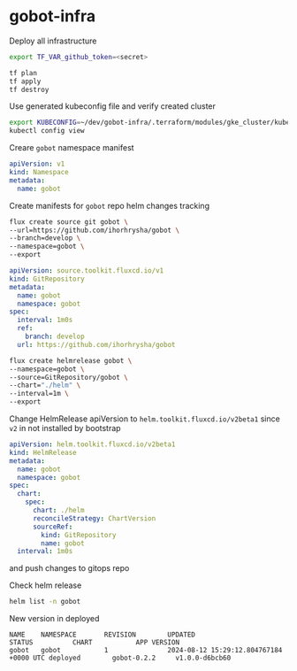 # gobot-infra

Deploy all infrastructure

```bash
export TF_VAR_github_token=<secret>

tf plan 
tf apply 
tf destroy 
```

Use generated kubeconfig file and verify created cluster

```bash
export KUBECONFIG=~/dev/gobot-infra/.terraform/modules/gke_cluster/kubeconfig
kubectl config view
```

Creare `gobot` namespace manifest
```yaml
apiVersion: v1
kind: Namespace
metadata:
  name: gobot
```

Create manifests for `gobot` repo helm changes tracking

```bash 
flux create source git gobot \
--url=https://github.com/ihorhrysha/gobot \
--branch=develop \
--namespace=gobot \
--export
```

```yaml
apiVersion: source.toolkit.fluxcd.io/v1
kind: GitRepository
metadata:
  name: gobot
  namespace: gobot
spec:
  interval: 1m0s
  ref:
    branch: develop
  url: https://github.com/ihorhrysha/gobot
```

```bash
flux create helmrelease gobot \
--namespace=gobot \
--source=GitRepository/gobot \
--chart="./helm" \
--interval=1m \
--export
```

Change HelmRelease apiVersion to `helm.toolkit.fluxcd.io/v2beta1` since `v2` in not installed by bootstrap

```yaml
apiVersion: helm.toolkit.fluxcd.io/v2beta1
kind: HelmRelease
metadata:
  name: gobot
  namespace: gobot
spec:
  chart:
    spec:
      chart: ./helm
      reconcileStrategy: ChartVersion
      sourceRef:
        kind: GitRepository
        name: gobot
  interval: 1m0s
```

and push changes to gitops repo

Check helm release
```bash
helm list -n gobot
```

New version in deployed
```
NAME    NAMESPACE       REVISION        UPDATED                                 STATUS          CHART           APP VERSION   
gobot   gobot           1               2024-08-12 15:29:12.804767184 +0000 UTC deployed        gobot-0.2.2     v1.0.0-d6bcb60
```
